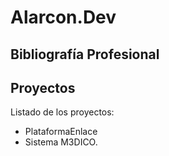 # Alarcon.Dev

## Bibliografía Profesional

## Proyectos
Listado de los proyectos:
- PlataformaEnlace
- Sistema M3DICO.